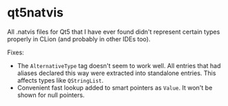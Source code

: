 # qt5natvis
All .natvis files for Qt5 that I have ever found didn't represent certain types properly in CLion (and probably in other IDEs too).

Fixes:
* The `AlternativeType` tag doesn't seem to work well. All entries that had aliases declared this way were extracted into standalone entries. This affects types like `QStringList`.
* Convenient fast lookup added to smart pointers as `Value`. It won't be shown for null pointers.
